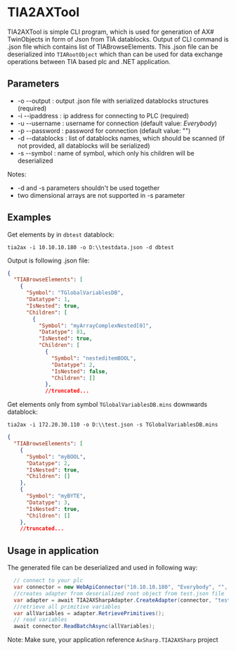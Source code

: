 # TIA2AXTool

TIA2AXTool is simple CLI program, which is used for generation of AX# TwinObjects in form of Json from TIA datablocks. Output of CLI command is .json file which contains list of TIABrowseElements. This .json file can be deserialized into `TIARootObject` which than can be used for data exchange operations between TIA based plc and .NET application.



## Parameters 

- -o --output : output .json file with serialized datablocks structures (required)
- -i --ipaddress : ip address for connecting to PLC (required)
- -u --username : username for connection (default value: *Everybody*)
- -p --password : password for connection (default value: "")
- -d --datablocks : list of datablocks names, which should be scanned (if not provided, all datablocks will be serialized)
- -s --symbol : name of symbol, which only his children will be deserialized

Notes:
  - -d and -s parameters shouldn't be used together
  - two dimensional arrays are not supported in -s parameter

## Examples

Get elements by in `dbtest` datablock:

`tia2ax -i 10.10.10.180 -o D:\\testdata.json -d dbtest`

Output is following .json file:

```json
{
  "TIABrowseElements": [
    {
      "Symbol": "TGlobalVariablesDB",
      "Datatype": 1,
      "IsNested": true,
      "Children": [
        {
          "Symbol": "myArrayComplexNested[0]",
          "Datatype": 81,
          "IsNested": true,
          "Children": [
            {
              "Symbol": "nesteditemBOOL",
              "Datatype": 2,
              "IsNested": false,
              "Children": []
            },
            //truncated...
```
Get elements only from symbol `TGlobalVariablesDB.mins` downwards datablock:

`tia2ax -i 172.20.30.110 -o D:\\test.json -s TGlobalVariablesDB.mins`

```json
{
  "TIABrowseElements": [
    {
      "Symbol": "myBOOL",
      "Datatype": 2,
      "IsNested": true,
      "Children": []
    },
    {
      "Symbol": "myBYTE",
      "Datatype": 3,
      "IsNested": true,
      "Children": []
    },
    //truncated...
```
## Usage in application
The generated file can be deserialized and used in following way:

```C#
  // connect to your plc
  var connector = new WebApiConnector("10.10.10.180", "Everybody", "", true, string.Empty);
  //creates adapter from deserialized root object from test.json file
  var adapter = await TIA2AXSharpAdapter.CreateAdapter(connector, "test.json");
  //retrieve all primitive variables
  var allVariables = adapter.RetrievePrimitives();
  // read variables  
  await connector.ReadBatchAsync(allVariables);

```

Note: Make sure, your application reference `AxSharp.TIA2AXSharp` project